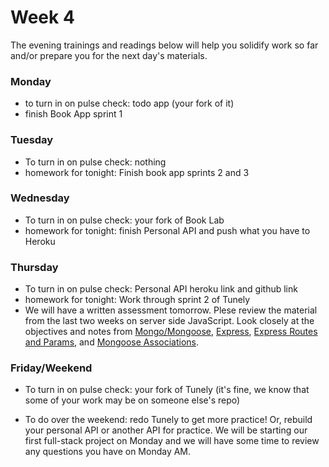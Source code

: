 # Week 4

The evening trainings and readings below will help you solidify work so far and/or prepare you for the next day's materials.

### Monday

* to turn in on pulse check: todo app (your fork of it)
* finish Book App sprint 1

### Tuesday

* To turn in on pulse check: nothing
* homework for tonight: Finish book app sprints 2 and 3

### Wednesday

* To turn in on pulse check: your fork of Book Lab
* homework for tonight: finish Personal API and push what you have to Heroku

### Thursday

* To turn in on pulse check: Personal API heroku link and github link
* homework for tonight: Work through sprint 2 of Tunely
* We will have a written assessment tomorrow. Plese review the material from the last two weeks on server side JavaScript. Look closely at the objectives and notes from [Mongo/Mongoose](https://github.com/SF-WDI-LABS/mongoose), [Express](https://github.com/SF-WDI-LABS/express), [Express Routes and Params](https://github.com/sf-wdi-labs/express-dynamic-routes), and [Mongoose Associations](https://github.com/SF-WDI-LABS/mongoose-associations).


### Friday/Weekend

* To turn in on pulse check: your fork of Tunely (it's fine, we know that some of your work may be on someone else's repo)

* To do over the weekend: redo Tunely to get more practice! Or, rebuild your personal API or another API for practice. We will be starting our first full-stack project on Monday and we will have some time to review any questions you have on Monday AM.

